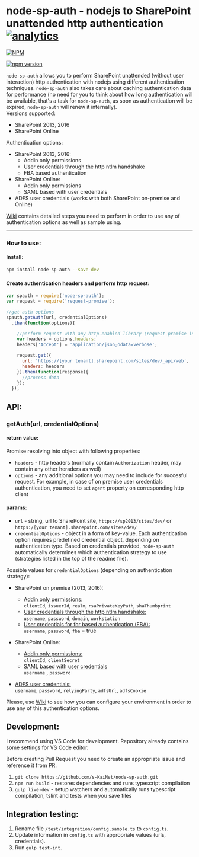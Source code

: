 # node-sp-auth - nodejs to SharePoint unattended http authentication [![analytics](http://www.google-analytics.com/collect?v=1&t=pageview&tid=UA-87971440-4&cid=8ca0a7b7-186f-4010-8c15-02a66bf95cbc&dl=https%3A%2F%2Fgithub.com%2Fs-KaiNet%2Fnode-sp-auth)]()
[![NPM](https://nodei.co/npm/node-sp-auth.png?mini=true)](https://nodei.co/npm/node-sp-auth/)

[![npm version](https://badge.fury.io/js/node-sp-auth.svg)](https://badge.fury.io/js/node-sp-auth)

`node-sp-auth` allows you to perform SharePoint unattended (without user interaction) http authentication with nodejs using different authentication techniques. `node-sp-auth` also takes care about caching authentication data for performance (no need for you to think about how long authentication will be available, that's a task for `node-sp-auth`, as soon as authentication will be expired, `node-sp-auth` will renew it internally).  
Versions supported:
 * SharePoint 2013, 2016
 * SharePoint Online

Authentication options:
 * SharePoint 2013, 2016:
   * Addin only permissions
   * User credentials through the http ntlm handshake
   * FBA based authentication
 * SharePoint Online:
   * Addin only permissions
   * SAML based with user credentials
 * ADFS user credentials (works with both SharePoint on-premise and Online)

[Wiki](https://github.com/s-KaiNet/node-sp-auth/wiki) contains detailed steps you need to perform in order to use any of authentication options as well as sample using. 

---

### How to use:
#### Install:
```bash
npm install node-sp-auth --save-dev
```
#### Create authentication headers and perform http request:

```javascript
var spauth = require('node-sp-auth');
var request = require('request-promise');

//get auth options
spauth.getAuth(url, credentialOptions)
  .then(function(options){

    //perform request with any http-enabled library (request-promise in a sample below):
    var headers = options.headers;
    headers['Accept'] = 'application/json;odata=verbose';

    request.get({
      url: 'https://[your tenant].sharepoint.com/sites/dev/_api/web',
      headers: headers
    }).then(function(response){
      //process data
    });
  });
```

## API:
### getAuth(url, credentialOptions)
#### return value:
Promise resolving into object with following properties:
 - `headers` - http headers (normally contain `Authorization` header, may contain any other heraders as well)
 - `options` - any additional options you may need to include for succesful request. For example, in case of on premise user credentials authentication, you need to set `agent` property on corresponding http client

#### params:
 - `url` - string, url to SharePoint site, `https://sp2013/sites/dev/` or `https:/[your tenant].sharepoint.com/sites/dev/`
 - `credentialOptions` - object in a form of key-value. Each authentication option requires predefined credential object, depending on authentication type. Based on credentials provided, `node-sp-auth` automatically determines which authentication strategy to use (strategies listed in the top of the readme file).  
 
Possible values for `credentialOptions` (depending on authentication strategy):

 - SharePoint on premise (2013, 2016):
    - [Addin only permissions:](https://github.com/s-KaiNet/node-sp-auth/wiki/SharePoint%20on-premise%20addin%20only%20authentication)  
      `clientId`, `issuerId`, `realm`, `rsaPrivateKeyPath`, `shaThumbprint`
    - [User credentials through the http ntlm handshake:](https://github.com/s-KaiNet/node-sp-auth/wiki/SharePoint%20on-premise%20user%20credentials%20authentication)  
      `username`, `password`, `domain`, `workstation`
    - [User credentials for for based authentication (FBA):](https://github.com/s-KaiNet/node-sp-auth/wiki/SharePoint%20on-premise%20user%20credentials%20authentication)  
      `username`, `password`, `fba` = true

 - SharePoint Online: 
   - [Addin only permissions:](https://github.com/s-KaiNet/node-sp-auth/wiki/SharePoint%20Online%20addin%20only%20authentication)  
     `clientId`, `clientSecret`
   - [SAML based with user credentials](https://github.com/s-KaiNet/node-sp-auth/wiki/SharePoint%20Online%20user%20credentials%20authentication)  
     `username` , `password`

 - [ADFS user credentials:](https://github.com/s-KaiNet/node-sp-auth/wiki/ADFS%20user%20credentials%20authentication)  
   `username`, `password`, `relyingParty`, `adfsUrl`, `adfsCookie`

Please, use [Wiki](https://github.com/s-KaiNet/node-sp-auth/wiki) to see how you can configure your environment in order to use any of this authentication options.

## Development:
I recommend using VS Code for development. Repository already contains some settings for VS Code editor.

Before creating Pull Request you need to create an appropriate issue and reference it from PR.

1. `git clone https://github.com/s-KaiNet/node-sp-auth.git`
2. `npm run build` - restores dependencies and runs typescript compilation
3. `gulp live-dev` - setup watchers and automatically runs typescript compilation, tslint and tests when you save files

## Integration testing:
1. Rename file `/test/integration/config.sample.ts` to `config.ts`.
2. Update information in `config.ts` with appropriate values (urls, credentials).
3. Run `gulp test-int`.